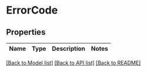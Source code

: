 # ErrorCode

## Properties
Name | Type | Description | Notes
------------ | ------------- | ------------- | -------------

[[Back to Model list]](../../README.md#documentation-of-the-models) [[Back to API list]](../../README.md#documentation) [[Back to README]](../../README.md)


